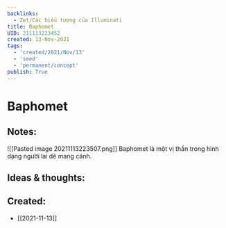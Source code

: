 ```yaml
---
backlinks:
  - Zet/Các biểu tượng của Illuminati
title: Baphomet
UID: 211113223452
created: 13-Nov-2021
tags:
  - 'created/2021/Nov/13'
  - 'seed'
  - 'permanent/concept'
publish: True
---
```

# Baphomet

## Notes:
![[Pasted image 20211113223507.png]]
Baphomet là một vị thần trong hình dạng người lai dê mang cánh.

## Ideas & thoughts:



## Created:
- [[2021-11-13]]
